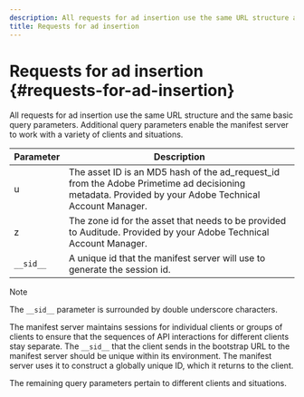 ```yaml
---
description: All requests for ad insertion use the same URL structure and the same basic query parameters. Additional query parameters enable the manifest server to work with a variety of clients and situations.
title: Requests for ad insertion
---
```


# Requests for ad insertion {#requests-for-ad-insertion}

All requests for ad insertion use the same URL structure and the same basic query parameters. Additional query parameters enable the manifest server to work with a variety of clients and situations.

|Parameter|Description|
|--- |--- |
|u|The asset ID is an MD5 hash of the  ad_request_id from the Adobe Primetime ad decisioning metadata. Provided by your Adobe Technical Account Manager.|
|z|The zone id for the asset that needs to be provided to Auditude. Provided by your Adobe Technical Account Manager.|
|`__sid__`|A unique id that the manifest server will use to generate the session id.|

>[!NOTE]
>
>The `__sid__` parameter is surrounded by double underscore characters.

The manifest server maintains sessions for individual clients or groups of clients to ensure that the sequences of API interactions for different clients stay separate. The `__sid__` that the client sends in the bootstrap URL to the manifest server should be unique within its environment. The manifest server uses it to construct a globally unique ID, which it returns to the client.

The remaining query parameters pertain to different clients and situations.